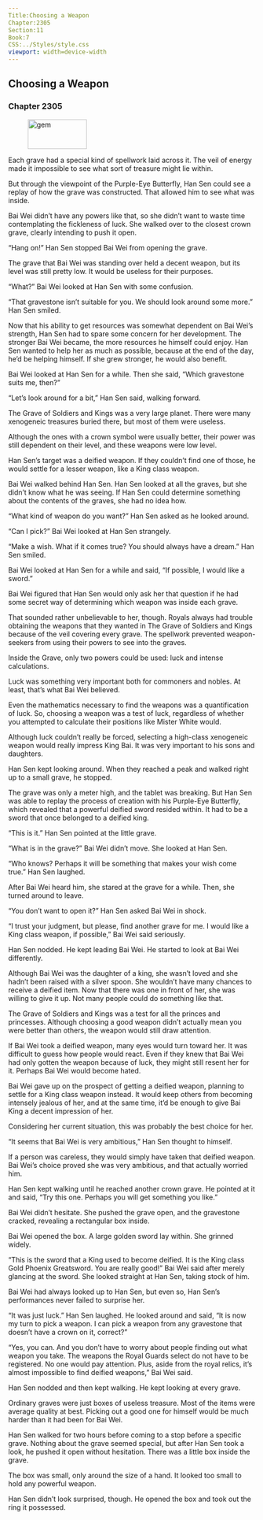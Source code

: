 ```yaml
---
Title:Choosing a Weapon 
Chapter:2305 
Section:11 
Book:7 
CSS:../Styles/style.css 
viewport: width=device-width
---
```

  
## Choosing a Weapon
### Chapter 2305
  
<figure>
	<img src="../Images/gem.gif" alt="gem" id="gem" width="120" height="60" />
</figure>
  

  
Each grave had a special kind of spellwork laid across it. The veil of energy made it impossible to see what sort of treasure might lie within.

But through the viewpoint of the Purple-Eye Butterfly, Han Sen could see a replay of how the grave was constructed. That allowed him to see what was inside.

Bai Wei didn’t have any powers like that, so she didn’t want to waste time contemplating the fickleness of luck. She walked over to the closest crown grave, clearly intending to push it open.

“Hang on!” Han Sen stopped Bai Wei from opening the grave.

The grave that Bai Wei was standing over held a decent weapon, but its level was still pretty low. It would be useless for their purposes.

“What?” Bai Wei looked at Han Sen with some confusion.

“That gravestone isn’t suitable for you. We should look around some more.” Han Sen smiled.

Now that his ability to get resources was somewhat dependent on Bai Wei’s strength, Han Sen had to spare some concern for her development. The stronger Bai Wei became, the more resources he himself could enjoy. Han Sen wanted to help her as much as possible, because at the end of the day, he’d be helping himself. If she grew stronger, he would also benefit.

Bai Wei looked at Han Sen for a while. Then she said, “Which gravestone suits me, then?”

“Let’s look around for a bit,” Han Sen said, walking forward.

The Grave of Soldiers and Kings was a very large planet. There were many xenogeneic treasures buried there, but most of them were useless.

Although the ones with a crown symbol were usually better, their power was still dependent on their level, and these weapons were low level.

Han Sen’s target was a deified weapon. If they couldn’t find one of those, he would settle for a lesser weapon, like a King class weapon.

Bai Wei walked behind Han Sen. Han Sen looked at all the graves, but she didn’t know what he was seeing. If Han Sen could determine something about the contents of the graves, she had no idea how.

“What kind of weapon do you want?” Han Sen asked as he looked around.

“Can I pick?” Bai Wei looked at Han Sen strangely.

“Make a wish. What if it comes true? You should always have a dream.” Han Sen smiled.

Bai Wei looked at Han Sen for a while and said, “If possible, I would like a sword.”

Bai Wei figured that Han Sen would only ask her that question if he had some secret way of determining which weapon was inside each grave.

That sounded rather unbelievable to her, though. Royals always had trouble obtaining the weapons that they wanted in The Grave of Soldiers and Kings because of the veil covering every grave. The spellwork prevented weapon-seekers from using their powers to see into the graves.

Inside the Grave, only two powers could be used: luck and intense calculations.

Luck was something very important both for commoners and nobles. At least, that’s what Bai Wei believed.

Even the mathematics necessary to find the weapons was a quantification of luck. So, choosing a weapon was a test of luck, regardless of whether you attempted to calculate their positions like Mister White would.

Although luck couldn’t really be forced, selecting a high-class xenogeneic weapon would really impress King Bai. It was very important to his sons and daughters.

Han Sen kept looking around. When they reached a peak and walked right up to a small grave, he stopped.

The grave was only a meter high, and the tablet was breaking. But Han Sen was able to replay the process of creation with his Purple-Eye Butterfly, which revealed that a powerful deified sword resided within. It had to be a sword that once belonged to a deified king.

“This is it.” Han Sen pointed at the little grave.

“What is in the grave?” Bai Wei didn’t move. She looked at Han Sen.

“Who knows? Perhaps it will be something that makes your wish come true.” Han Sen laughed.

After Bai Wei heard him, she stared at the grave for a while. Then, she turned around to leave.

“You don’t want to open it?” Han Sen asked Bai Wei in shock.

“I trust your judgment, but please, find another grave for me. I would like a King class weapon, if possible,” Bai Wei said seriously.

Han Sen nodded. He kept leading Bai Wei. He started to look at Bai Wei differently.

Although Bai Wei was the daughter of a king, she wasn’t loved and she hadn’t been raised with a silver spoon. She wouldn’t have many chances to receive a deified item. Now that there was one in front of her, she was willing to give it up. Not many people could do something like that.

The Grave of Soldiers and Kings was a test for all the princes and princesses. Although choosing a good weapon didn’t actually mean you were better than others, the weapon would still draw attention.

If Bai Wei took a deified weapon, many eyes would turn toward her. It was difficult to guess how people would react. Even if they knew that Bai Wei had only gotten the weapon because of luck, they might still resent her for it. Perhaps Bai Wei would become hated.

Bai Wei gave up on the prospect of getting a deified weapon, planning to settle for a King class weapon instead. It would keep others from becoming intensely jealous of her, and at the same time, it’d be enough to give Bai King a decent impression of her.

Considering her current situation, this was probably the best choice for her.

“It seems that Bai Wei is very ambitious,” Han Sen thought to himself.

If a person was careless, they would simply have taken that deified weapon. Bai Wei’s choice proved she was very ambitious, and that actually worried him.

Han Sen kept walking until he reached another crown grave. He pointed at it and said, “Try this one. Perhaps you will get something you like.”

Bai Wei didn’t hesitate. She pushed the grave open, and the gravestone cracked, revealing a rectangular box inside.

Bai Wei opened the box. A large golden sword lay within. She grinned widely.

“This is the sword that a King used to become deified. It is the King class Gold Phoenix Greatsword. You are really good!” Bai Wei said after merely glancing at the sword. She looked straight at Han Sen, taking stock of him.

Bai Wei had always looked up to Han Sen, but even so, Han Sen’s performances never failed to surprise her.

“It was just luck.” Han Sen laughed. He looked around and said, “It is now my turn to pick a weapon. I can pick a weapon from any gravestone that doesn’t have a crown on it, correct?”

“Yes, you can. And you don’t have to worry about people finding out what weapon you take. The weapons the Royal Guards select do not have to be registered. No one would pay attention. Plus, aside from the royal relics, it’s almost impossible to find deified weapons,” Bai Wei said.

Han Sen nodded and then kept walking. He kept looking at every grave.

Ordinary graves were just boxes of useless treasure. Most of the items were average quality at best. Picking out a good one for himself would be much harder than it had been for Bai Wei.

Han Sen walked for two hours before coming to a stop before a specific grave. Nothing about the grave seemed special, but after Han Sen took a look, he pushed it open without hesitation. There was a little box inside the grave.

The box was small, only around the size of a hand. It looked too small to hold any powerful weapon.

Han Sen didn’t look surprised, though. He opened the box and took out the ring it possessed.